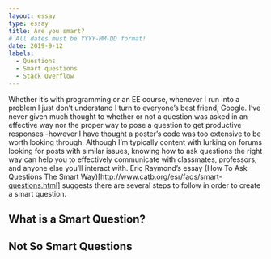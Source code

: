 ```yaml
---
layout: essay
type: essay
title: Are you smart?
# All dates must be YYYY-MM-DD format!
date: 2019-9-12
labels:
  - Questions
  - Smart questions
  - Stack Overflow
---
```

Whether it’s with programming or an EE course, whenever I  run into a problem I just don’t understand I turn to everyone’s best friend, Google. I’ve never given much thought to whether or not a question was asked in an effective way nor the proper way to pose a question to get productive responses -however I have thought a poster’s code was too extensive to be worth looking through. Although I’m typically content with lurking on forums looking for posts with similar issues, knowing how to ask questions the right way can help you to effectively communicate with classmates, professors, and anyone else you’ll interact with. Eric Raymond’s essay (How To Ask Questions The Smart Way)[http://www.catb.org/esr/faqs/smart-questions.html] suggests there are several steps to follow in order to create a smart question.

## What is a Smart Question?


## Not So Smart Questions
